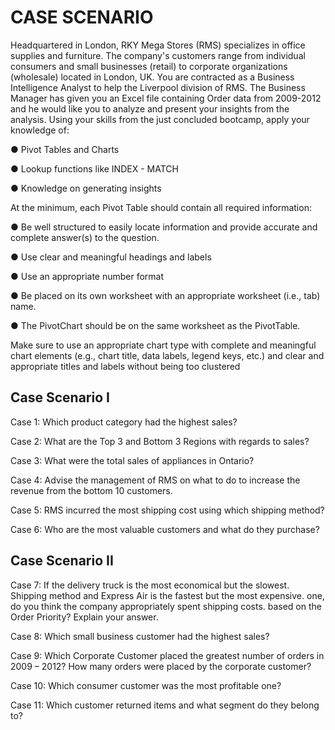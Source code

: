 # CASE SCENARIO

Headquartered in London, RKY Mega Stores (RMS) specializes in office supplies
and furniture. The company's customers range from individual consumers and small
businesses (retail) to corporate organizations (wholesale) located in London, UK.
You are contracted as a Business Intelligence Analyst to help the Liverpool division
of RMS. The Business Manager has given you an Excel file containing Order data
from 2009-2012 and he would like you to analyze and present your insights from the
analysis.
Using your skills from the just concluded bootcamp, apply your knowledge of:

● Pivot Tables and Charts

● Lookup functions like INDEX - MATCH

● Knowledge on generating insights


At the minimum, each Pivot Table should contain all required information:

● Be well structured to easily locate information and provide accurate and complete answer(s) to the question.

● Use clear and meaningful headings and labels

● Use an appropriate number format

● Be placed on its own worksheet with an appropriate worksheet (i.e., tab) name.

● The PivotChart should be on the same worksheet as the PivotTable. 

Make sure to use an appropriate chart type with complete and meaningful chart elements
(e.g., chart title, data labels, legend keys, etc.) and clear and appropriate titles
and labels without being too clustered

## Case Scenario I
Case 1: Which product category had the highest sales?

Case 2: What are the Top 3 and Bottom 3 Regions with regards to sales?

Case 3: What were the total sales of appliances in Ontario?

Case 4: Advise the management of RMS on what to do to increase the revenue from
the bottom 10 customers.

Case 5: RMS incurred the most shipping cost using which shipping method?

Case 6: Who are the most valuable customers and what do they purchase?


## Case Scenario II

Case 7: If the delivery truck is the most economical but the slowest. Shipping
method and Express Air is the fastest but the most expensive. one, do you think the
company appropriately spent shipping costs. based on the Order Priority? Explain
your answer.

Case 8: Which small business customer had the highest sales?

Case 9: Which Corporate Customer placed the greatest number of orders in 2009 –
2012? How many orders were placed by the corporate customer?

Case 10: Which consumer customer was the most profitable one?

Case 11: Which customer returned items and what segment do they belong to?
